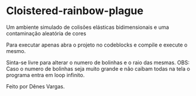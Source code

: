 # Cloistered-rainbow-plague
Um ambiente simulado de colisões elásticas bidimensionais e uma contaminação aleatória de cores

Para executar apenas abra o projeto no codeblocks e compile e execute o mesmo.

Sinta-se livre para alterar o numero de bolinhas e o raio das mesmas.
OBS: Caso o numero de bolinhas seja muito grande e não caibam todas na tela o programa entra em loop infinito.


Feito por Dênes Vargas.
